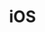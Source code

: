 ---
title: "iOS"
layout: category
permalink: /categories/ios/
author_profile: true
taxonomy: iOS
sidebar:
  nav: "categories"
---